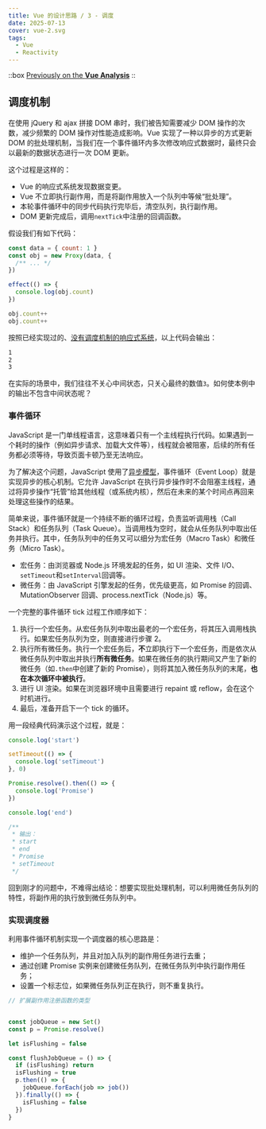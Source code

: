```yaml
---
title: Vue 的设计思路 / 3 - 调度
date: 2025-07-13
cover: vue-2.svg
tags:
  - Vue
  - Reactivity
---
```


::box
[Previously on the&nbsp;**Vue Analysis**](/blog/vue-analysis-2)
::

## 调度机制

在使用 jQuery 和 ajax 拼接 DOM 串时，我们被告知需要减少 DOM 操作的次数，减少频繁的 DOM 操作对性能造成影响。Vue 实现了一种以异步的方式更新 DOM 的批处理机制，当我们在一个事件循环内多次修改响应式数据时，最终只会以最新的数据状态进行一次 DOM 更新。

这个过程是这样的：

- Vue 的响应式系统发现数据变更。
- Vue 不立即执行副作用，而是将副作用放入一个队列中等候“批处理”。
- 本轮事件循环中的同步代码执行完毕后，清空队列，执行副作用。
- DOM 更新完成后，调用`nextTick`中注册的回调函数。

假设我们有如下代码：

```js
const data = { count: 1 }
const obj = new Proxy(data, {
  /** ... */
})

effect(() => {
  console.log(obj.count)
})

obj.count++
obj.count++
```

按照已经实现过的、[没有调度机制的响应式系统](/blog/vue-analysis-2)，以上代码会输出：

```txt
1
2
3
```

在实际的场景中，我们往往不关心中间状态，只关心最终的数值`3`。如何使本例中的输出不包含中间状态呢？

### 事件循环

JavaScript 是一门单线程语言，这意味着只有一个主线程执行代码。如果遇到一个耗时的操作（例如异步请求、加载大文件等），线程就会被阻塞，后续的所有任务都必须等待，导致页面卡顿乃至无法响应。

为了解决这个问题，JavaScript 使用了[异步模型](https://developer.mozilla.org/en-US/docs/Learn_web_development/Extensions/Async_JS)，事件循环（Event Loop）就是实现异步的核心机制。它允许 JavaScript 在执行异步操作时不会阻塞主线程，通过将异步操作“托管”给其他线程（或系统内核），然后在未来的某个时间点再回来处理这些操作的结果。

简单来说，事件循环就是一个持续不断的循环过程，负责监听调用栈（Call Stack）和任务队列（Task Queue）。当调用栈为空时，就会从任务队列中取出任务并执行。其中，任务队列中的任务又可以细分为宏任务（Macro Task）和微任务（Micro Task）。

- 宏任务：由浏览器或 Node.js 环境发起的任务，如 UI 渲染、文件 I/O、`setTimeout`和`setInterval`回调等。
- 微任务：由 JavaScript 引擎发起的任务，优先级更高，如 Promise 的回调、MutationObserver 回调、process.nextTick（Node.js）等。

一个完整的事件循环 tick 过程工作顺序如下：

1. 执行一个宏任务。从宏任务队列中取出最老的一个宏任务，将其压入调用栈执行。如果宏任务队列为空，则直接进行步骤 2。
2. 执行所有微任务。执行一个宏任务后，**不**立即执行下一个宏任务，而是依次从微任务队列中取出并执行**所有微任务**。如果在微任务的执行期间又产生了新的微任务（如`.then`中创建了新的 Promise），则将其加入微任务队列的末尾，**也在本次循环中被执行**。
3. 进行 UI 渲染。如果在浏览器环境中且需要进行 repaint 或 reflow，会在这个时机进行。
4. 最后，准备开启下一个 tick 的循环。

用一段经典代码演示这个过程，就是：

```js
console.log('start')

setTimeout(() => {
  console.log('setTimeout')
}, 0)

Promise.resolve().then(() => {
  console.log('Promise')
})

console.log('end')

/**
 * 输出：
 * start
 * end
 * Promise
 * setTimeout
 */
```

回到刚才的问题中，不难得出结论：想要实现批处理机制，可以利用微任务队列的特性，将副作用的执行放到微任务队列中。

### 实现调度器

利用事件循环机制实现一个调度器的核心思路是：

- 维护一个任务队列，并且对加入队列的副作用任务进行去重；
- 通过创建 Promise 实例来创建微任务队列，在微任务队列中执行副作用任务；
- 设置一个标志位，如果微任务队列正在执行，则不重复执行。

```ts
// 扩展副作用注册函数的类型


const jobQueue = new Set()
const p = Promise.resolve()

let isFlushing = false

const flushJobQueue = () => {
  if (isFlushing) return
  isFlushing = true
  p.then(() => {
    jobQueue.forEach(job => job())
  }).finally(() => {
    isFlushing = false
  })
}
```
